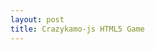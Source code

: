 ```yaml
---
layout: post
title: Crazykamo-js HTML5 Game
---
```

<script type="text/javascript" src="/data/crazykamo-js/crazykamo.js"></script>
<script>
  initMain();
</script>
